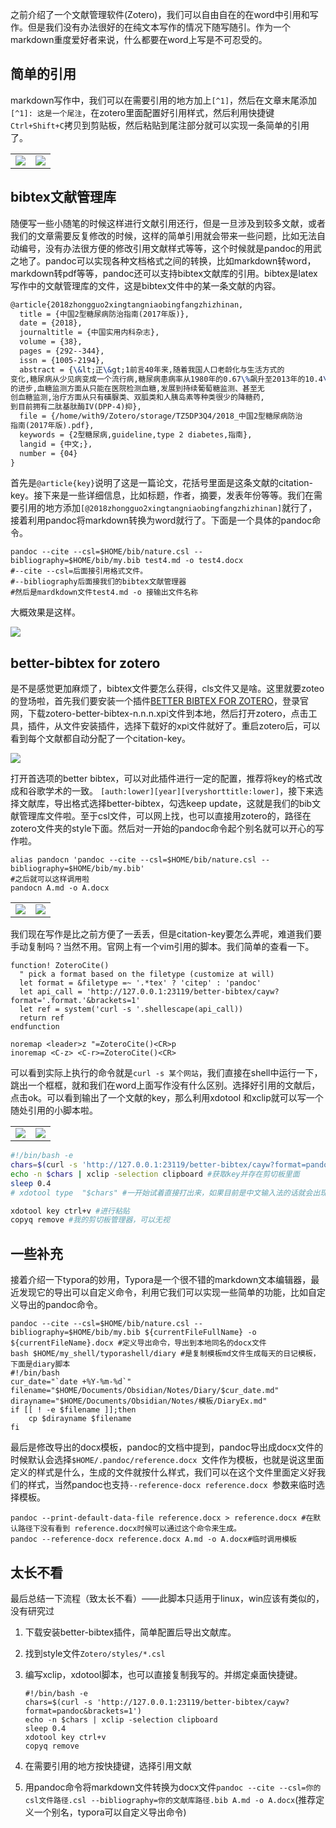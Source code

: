 之前介绍了一个文献管理软件(Zotero)，我们可以自由自在的在word中引用和写作。但是我们没有办法很好的在纯文本写作的情况下随写随引。作为一个markdown重度爱好者来说，什么都要在word上写是不可忍受的。

## 简单的引用

markdown写作中，我们可以在需要引用的地方加上`[^1]`，然后在文章末尾添加`[^1]: 这是一个尾注`，在zotero里面配置好引用样式，然后利用快捷键`Ctrl+Shift+C`拷贝到剪贴板，然后粘贴到尾注部分就可以实现一条简单的引用了。

<!-- ![](/img/.zotero_and_latex/Screenshot_20210714_010708.png)

![](/img/.zotero_and_latex/image-20210714011314627.png) -->

<table><tr>
<td><img src=/img/.zotero_and_latex/Screenshot_20210714_010708.png ></td>
<td><img src=/img/.zotero_and_latex/image-20210714011314627.png ></td>
</tr></table>

## bibtex文献管理库

随便写一些小随笔的时候这样进行文献引用还行，但是一旦涉及到较多文献，或者我们的文章需要反复修改的时候，这样的简单引用就会带来一些问题，比如无法自动编号，没有办法很方便的修改引用文献样式等等，这个时候就是pandoc的用武之地了。pandoc可以实现各种文档格式之间的转换，比如markdown转word，markdown转pdf等等，pandoc还可以支持bibtex文献库的引用。bibtex是latex写作中的文献管理库的文件，这是bibtex文件中的某一条文献的内容。

```latex
@article{2018zhongguo2xingtangniaobingfangzhizhinan,
  title = {中国2型糖尿病防治指南(2017年版)},
  date = {2018},
  journaltitle = {中国实用内科杂志},
  volume = {38},
  pages = {292--344},
  issn = {1005-2194},
  abstract = {\&lt;正\&gt;1前言40年来,随着我国人口老龄化与生活方式的
变化,糖尿病从少见病变成一个流行病,糖尿病患病率从1980年的0.67\%飙升至2013年的10.4\%。相应地,科学技术的发展也带来我们对糖尿病的认识和诊疗上
的进步,血糖监测方面从只能在医院检测血糖,发展到持续葡萄糖监测、甚至无
创血糖监测,治疗方面从只有磺脲类、双胍类和人胰岛素等种类很少的降糖药,
到目前拥有二肽基肽酶IV(DPP-4)抑},
  file = {/home/with9/Zotero/storage/TZ5DP3Q4/2018_中国2型糖尿病防治
指南(2017年版).pdf},
  keywords = {2型糖尿病,guideline,type 2 diabetes,指南},
  langid = {中文;},
  number = {04}
}
```

首先是`@article{key}`说明了这是一篇论文，花括号里面是这条文献的citation-key。接下来是一些详细信息，比如标题，作者，摘要，发表年份等等。我们在需要引用的地方添加`[@2018zhongguo2xingtangniaobingfangzhizhinan]`就行了，接着利用pandoc将markdown转换为word就行了。下面是一个具体的pandoc命令。

```shell
pandoc --cite --csl=$HOME/bib/nature.csl --bibliography=$HOME/bib/my.bib test4.md -o test4.docx
#--cite --csl=后面接引用格式文件。
#--bibliography后面接我们的bibtex文献管理器
#然后是mardkdown文件test4.md -o 接输出文件名称
```
大概效果是这样。

![](/img/.zotero_and_latex/image-20210714013748389.png)

## better-bibtex for zotero

是不是感觉更加麻烦了，bibtex文件要怎么获得，cls文件又是啥。这里就要zoteo的登场啦，首先我们要安装一个插件[BETTER BIBTEX FOR ZOTERO](https://retorque.re/zotero-better-bibtex/)，登录官网，下载zotero-better-bibtex-n.n.n.xpi文件到本地，然后打开zotero，点击工具，插件，从文件安装插件，选择下载好的xpi文件就好了。重启zotero后，可以看到每个文献都自动分配了一个citation-key。

![](/img/.zotero_and_latex/image-20210714015052778.png)

打开首选项的better bibtex，可以对此插件进行一定的配置，推荐将key的格式改成和谷歌学术的一致。 `[auth:lower][year][veryshorttitle:lower]`，接下来选择文献库，导出格式选择better-bibtex，勾选keep update，这就是我们的bib文献管理库文件啦。至于csl文件，可以网上找，也可以直接用zotero的，路径在zotero文件夹的style下面。然后对一开始的pandoc命令起个别名就可以开心的写作啦。

```shell
alias pandocn 'pandoc --cite --csl=$HOME/bib/nature.csl --bibliography=$HOME/bib/my.bib'
#之后就可以这样调用啦
pandocn A.md -o A.docx
```



<!-- ![](/img/.zotero_and_latex/image-20210714015412520.png)

![](/img/.zotero_and_latex/image-20210714015848499.png) -->

<table><tr>
<td><img src=/img/.zotero_and_latex/image-20210714015412520.png ></td>
<td><img src=/img/.zotero_and_latex/image-20210714015848499.png ></td>
</tr></table>

我们现在写作是比之前方便了一丢丢，但是citation-key要怎么弄呢，难道我们要手动复制吗？当然不用。官网上有一个vim引用的脚本。我们简单的查看一下。

```shell
function! ZoteroCite()
  " pick a format based on the filetype (customize at will)
  let format = &filetype =~ '.*tex' ? 'citep' : 'pandoc'
  let api_call = 'http://127.0.0.1:23119/better-bibtex/cayw?format='.format.'&brackets=1'
  let ref = system('curl -s '.shellescape(api_call))
  return ref
endfunction

noremap <leader>z "=ZoteroCite()<CR>p
inoremap <C-z> <C-r>=ZoteroCite()<CR>
```

可以看到实际上执行的命令就是`curl -s 某个网站`，我们直接在shell中运行一下，跳出一个框框，就和我们在word上面写作没有什么区别。选择好引用的文献后，点击ok。可以看到输出了一个文献的key，那么利用xdotool 和xclip就可以写一个随处引用的小脚本啦。

<!-- ![](/img/.zotero_and_latex/image-20210714021119575.png)

![](/img/.zotero_and_latex/image-20210714021312563.png) -->

<table><tr>
<td><img src=/img/.zotero_and_latex/image-20210714021119575.png ></td>
<td><img src=/img/.zotero_and_latex/image-20210714021312563.png ></td>
</tr></table>

```bash
#!/bin/bash -e
chars=$(curl -s 'http://127.0.0.1:23119/better-bibtex/cayw?format=pandoc&brackets=1')
echo -n $chars | xclip -selection clipboard #获取key并存在剪切板里面
sleep 0.4
# xdotool type  "$chars" #一开始试着直接打出来，如果目前是中文输入法的话就会出现一些糟糕的情况，比如「@溜018基于包大豆inzucexuk]，所以选择用粘贴版来处理

xdotool key ctrl+v #进行粘贴
copyq remove #我的剪切板管理器，可以无视
```

## 一些补充

接着介绍一下typora的妙用，Typora是一个很不错的markdown文本编辑器，最近发现它的导出可以自定义命令，利用它我们可以实现一些简单的功能，比如自定义导出的pandoc命令。

```shell
pandoc --cite --csl=$HOME/bib/nature.csl --bibliography=$HOME/bib/my.bib ${currentFileFullName} -o ${currentFileName}.docx #定义导出命令，导出到本地同名的docx文件
bash $HOME/my_shell/typorashell/diary #是复制模板md文件生成每天的日记模板，下面是diary脚本
#!/bin/bash
cur_date="`date +%Y-%m-%d`"
filename="$HOME/Documents/Obsidian/Notes/Diary/$cur_date.md"
dirayname="$HOME/Documents/Obsidian/Notes/模板/DiaryEx.md"
if [[ ! -e $filename ]];then
    cp $dirayname $filename
fi
```

最后是修改导出的docx模板，pandoc的文档中提到，pandoc导出成docx文件的时候默认会选择`$HOME/.pandoc/reference.docx `文件作为模板，也就是说这里面定义的样式是什么，生成的文件就按什么样式，我们可以在这个文件里面定义好我们的样式，当然pandoc也支持`--reference-docx reference.docx `参数来临时选择模板。

```shell
pandoc --print-default-data-file reference.docx > reference.docx #在默认路径下没有看到 reference.docx时候可以通过这个命令来生成。
pandoc --reference-docx reference.docx A.md -o A.docx#临时调用模板
```

## 太长不看

最后总结一下流程（致太长不看）——此脚本只适用于linux，win应该有类似的，没有研究过

1. 下载安装better-bibtex插件，简单配置后导出文献库。

1. 找到style文件`Zotero/styles/*.csl`

1. 编写xclip，xdotool脚本，也可以直接复制我写的。并绑定桌面快捷键。

    ```shell
    #!/bin/bash -e
    chars=$(curl -s 'http://127.0.0.1:23119/better-bibtex/cayw?format=pandoc&brackets=1')
    echo -n $chars | xclip -selection clipboard 
    sleep 0.4
    xdotool key ctrl+v 
    copyq remove 
    ```

1. 在需要引用的地方按快捷键，选择引用文献

1. 用pandoc命令将markdown文件转换为docx文件`pandoc --cite --csl=你的csl文件路径.csl --bibliography=你的文献库路径.bib A.md -o A.docx`(推荐定义一个别名，typora可以自定义导出命令)
